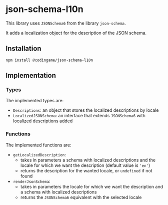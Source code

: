# json-schema-l10n

This library uses `JSONSchema6` from the library `json-schema`.

It adds a localization object for the description of the JSON schema.

## Installation

```npm
npm install @codingame/json-schema-l10n
```

## Implementation

### Types

The implemented types are:

- `Descriptions`: an object that stores the localized descriptions by locale
- `LocalizedJSONSchema`: an interface that extends `JSONSchema6` with localized descriptions added

### Functions

The implemented functions are:

- `getLocalizedDescription`:
  - takes in parameters a schema with localized descriptions and the locale for which we want the description (default value is `'en'`)
  - returns the description for the wanted locale, or `undefined` if not found
- `renderJsonSchema`:
  - takes in parameters the locale for which we want the description and a schema with localized descriptions
  - returns the `JSONSchema6` equivalent with the selected locale

